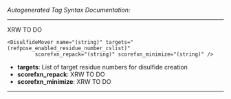 _Autogenerated Tag Syntax Documentation:_

---
XRW TO DO

```
<DisulfideMover name="(string)" targets="(refpose_enabled_residue_number_cslist)"
         scorefxn_repack="(string)" scorefxn_minimize="(string)" />
```

-   **targets**: List of target residue numbers for disulfide creation
-   **scorefxn_repack**: XRW TO DO
-   **scorefxn_minimize**: XRW TO DO

---
